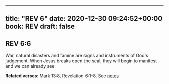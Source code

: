 
---
title: "REV 6"
date: 2020-12-30 09:24:52+00:00
book: REV
draft: false
---

## REV 6:6

War, natural disasters and famine are signs and instruments of God's judgement. When Jesus breaks open the seal, they will begin to manifest and we can already see

**Related verses**: Mark 13:8, Revelation 6:1-8. See [notes](https://my.bible.com/notes/3595896722574533327)

